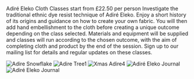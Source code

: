 Adiré Eleko Cloth
Classes start from £22.50 per person
Investigate the traditional ethnic dye resist technique of Adiré Eleko. 
Enjoy a short history of its origins and guidance on how to create your own fabric. You will then add hand embellishment to the cloth before creating a unique outcome depending on the class selected. 
Materials and equipment will be supplied and classes will run according to the chosen outcome, with the aim of completing cloth and product by the end of the session.
Sign up to our mailing list for details and regular updates on these classes.

![Adire Snowflake](http://textilesatthestablehouse.co.uk/assets/AdireSnowflake.jpg)
![Adire Tree1](http://textilesatthestablehouse.co.uk/assets/AdireTree1.jpg)
![Xmas Adire4 ](http://textilesatthestablehouse.co.uk/assets/XmasAdire4.jpg)
![Adiré Eleko Journal](http://textilesatthestablehouse.co.uk/assets/AdireJournal1.jpg)
![Adiré Eleko Journal](http://textilesatthestablehouse.co.uk/assets/AdireJournal2.jpg)
